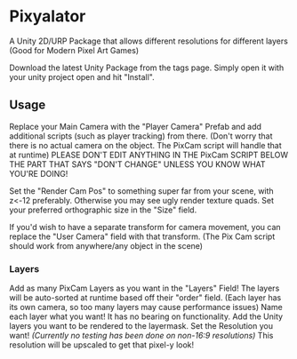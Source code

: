 # Pixyalator
 A Unity 2D/URP Package that allows different resolutions for different layers (Good for Modern Pixel Art Games)

Download the latest Unity Package from the tags page. Simply open it with your unity project open and hit "Install".

## Usage
Replace your Main Camera with the "Player Camera" Prefab and add additional scripts (such as player tracking) from there. 
(Don't worry that there is no actual camera on the object. The PixCam script will handle that at runtime)
PLEASE DON'T EDIT ANYTHING IN THE PixCam SCRIPT BELOW THE PART THAT SAYS "DON'T CHANGE" UNLESS YOU KNOW WHAT YOU'RE DOING!

Set the "Render Cam Pos" to something super far from your scene, with z<-12 preferably. Otherwise you may see ugly render texture quads.
Set your preferred orthographic size in the "Size" field.

If you'd wish to have a separate transform for camera movement, you can replace the "User Camera" field with that transform. (The Pix Cam script should work from anywhere/any object in the scene)

### Layers
Add as many PixCam Layers as you want in the "Layers" Field!
The layers will be auto-sorted at runtime based off their "order" field.
(Each layer has its own camera, so too many layers may cause performance issues)
Name each layer what you want! It has no bearing on functionality.
Add the Unity layers you want to be rendered to the layermask.
Set the Resolution you want! *(Currently no testing has been done on non-16:9 resolutions)*
This resolution will be upscaled to get that pixel-y look!
